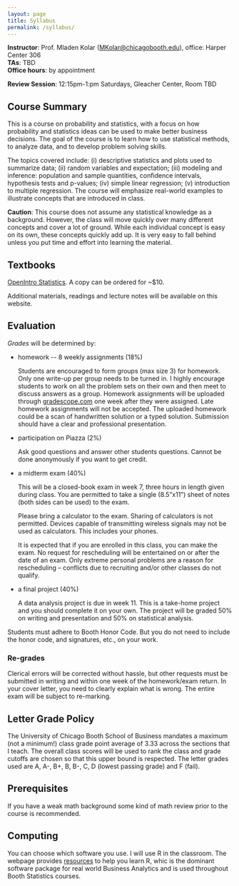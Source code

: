 ```yaml
---
layout: page
title: Syllabus
permalink: /syllabus/
---
```


**Instructor**: Prof. Mladen Kolar ([MKolar@chicagobooth.edu](mailto:MKolar@chicagobooth.edu)), office: Harper Center 306   
**TAs**: TBD  
**Office hours**: by appointment  

**Review Session**: 12:15pm-1:pm Saturdays, Gleacher Center, Room TBD

## Course Summary

This is a course on probability and statistics, with a focus on how probability and statistics ideas can be used to make better business decisions. The goal of the course is to learn how to use statistical methods, to analyze data, and to develop problem solving skills. 

The topics covered include: (i) descriptive statistics and plots used to summarize data; (ii) random variables and expectation; (iii) modeling and inference: population and sample quantities, confidence intervals, hypothesis tests and p-values; (iv) simple linear regression; (v) introduction to multiple regression. The course will emphasize real-world examples to illustrate concepts that are introduced in class.

**Caution**: This course does not assume any statistical knowledge as a background. However, the class will move quickly over many different concepts and cover a lot of ground. While each individual concept is easy on its own, these concepts quickly add up. It is very easy to fall behind unless you put time and effort into learning the material.

## Textbooks

[OpenIntro Statistics](http://www.openintro.org/stat/textbook.php). A copy can be ordered for ~$10.

Additional materials, readings and lecture notes will be available on this website. 

## Evaluation

_Grades_ will be determined by:

- homework -- 8 weekly assignments (18%)

    Students are encouraged to form groups (max size 3) for homework. Only one write-up per group needs to be turned in. I highly encourage students to work on all the problem sets on their own and then meet to discuss answers as a group. Homework assignments will be uploaded through [gradescope.com](https://gradescope.com/) one week after they were assigned. Late homework assignments will not be accepted. The uploaded homework could be a scan of handwritten solution or a typed solution. Submission should have a clear and professional presentation. 

- participation on Piazza (2%)

    Ask good questions and answer other students questions. Cannot be done anonymously if you want to get credit.

- a midterm exam (40%)

    This will be a closed-book exam in week 7, three hours in length given during class. You are permitted to take a single (8.5”x11”) sheet of notes (both sides can be used) to the exam. 

    Please bring a calculator to the exam. Sharing of calculators is not permitted. Devices capable of transmitting wireless signals may not be used as calculators. This includes your phones.

    It is expected that if you are enrolled in this class, you can make the exam. No request for rescheduling will be entertained on or after the date of an exam. Only extreme personal problems are a reason for rescheduling – conflicts due to recruiting and/or other classes do not qualify.

  
- a final project (40%)

    A data analysis project is due in week 11. This is a take-home project and you should complete it on your own.
    The project will be graded 50% on writing and presentation and 50% on statistical analysis.

Students must adhere to Booth Honor Code. But you do not need to include the honor code, and signatures, etc., on your work.

### Re-grades

Clerical errors will be corrected without hassle, but other requests must be submitted in writing and within one week of the homework/exam return. In your cover letter, you need to clearly explain what is wrong. The entire exam will be subject to re-marking. 

## Letter Grade Policy

The University of Chicago Booth School of Business mandates a maximum (not a minimum!) class grade point average of 3.33 across the sections that I teach. The overall class scores will be used to rank the class and grade cutoffs are chosen so that this upper bound is respected. The letter grades used are A, A-, B+, B, B-, C, D (lowest passing grade) and F (fail).

## Prerequisites		

If you have a weak math background some kind of math review prior to the course is recommended.

## Computing

You can choose which software you use. 
I will use R in the classroom.
The webpage provides [resources](computing) to help you learn R, 
whic is the dominant software package for real world Business Analytics and is used throughout
Booth Statistics courses. 



